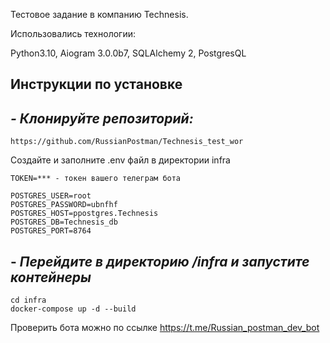 Тестовое задание в компанию Technesis.


Использовались технологии:

Python3.10, Aiogram 3.0.0b7, SQLAlchemy 2, PostgresQL


## Инструкции по установке

## ***- Клонируйте репозитори******й:***

```
https://github.com/RussianPostman/Technesis_test_wor
```

Cоздайте и заполните .env файл в директории infra

```
TOKEN=*** - токен вашего телеграм бота

POSTGRES_USER=root
POSTGRES_PASSWORD=ubnfhf
POSTGRES_HOST=ppostgres.Technesis
POSTGRES_DB=Technesis_db
POSTGRES_PORT=8764
```

## - *Перейдите в директорию /infra и запустите контейнеры*

```
cd infra
docker-compose up -d --build
```

Проверить бота можно по ссылке https://t.me/Russian_postman_dev_bot
